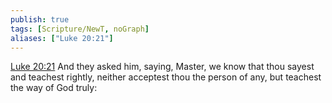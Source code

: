 ```yaml
---
publish: true
tags: [Scripture/NewT, noGraph]
aliases: ["Luke 20:21"]
---
```

[Luke 20:21](https://churchofjesuschrist.org/study/scriptures/nt/luke/20?lang=eng&id=p21#p21) And they asked him, saying, Master, we know that thou sayest and teachest rightly, neither acceptest thou the person of any, but teachest the way of God truly:
